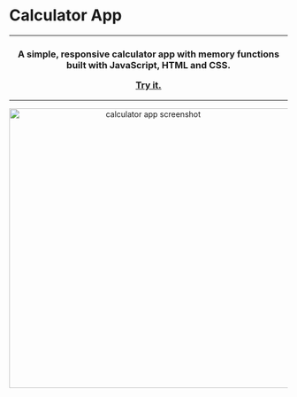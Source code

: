 # Calculator App

<hr>
<h3 align="center">A simple, responsive calculator app with memory functions built with JavaScript, HTML and CSS.

<a href="https://adriansliacky.github.io/Calculator/">Try it.</a>
</h3>
<hr>
<a href="https://adriansliacky.github.io/Calculator/"><p align="center"><img height="505" src="https://www.adriansliacky.sk/Twy1peUZKZ.png" alt="calculator app screenshot"/></p></a></h3>